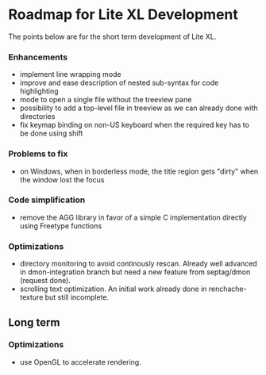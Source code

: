 # Roadmap for Lite XL Development

The points below are for the short term development of Lite XL.

### Enhancements

- implement line wrapping mode
- improve and ease description of nested sub-syntax for code highlighting
- mode to open a single file without the treeview pane
- possibility to add a top-level file in treeview as we can already done with directories
- fix keymap binding on non-US keyboard when the required key has to be done using shift

### Problems to fix

- on Windows, when in borderless mode, the title region gets "dirty" when the window lost the focus

### Code simplification

- remove the AGG library in favor of a simple C implementation directly using Freetype functions

### Optimizations

- directory monitoring to avoid continously rescan. Already well advanced in dmon-integration branch but need a new feature from septag/dmon (request done).
- scrolling text optimization. An initial work already done in renchache-texture but still incomplete.

## Long term

### Optimizations

- use OpenGL to accelerate rendering.

